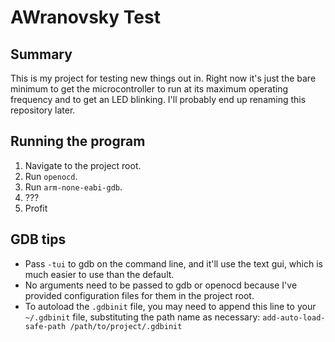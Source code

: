 # AWranovsky Test
## Summary
This is my project for testing new things out in. Right now it's just the bare
minimum to get the microcontroller to run at its maximum operating frequency
and to get an LED blinking. I'll probably end up renaming this repository
later.

## Running the program
1. Navigate to the project root.
2. Run `openocd`.
3. Run `arm-none-eabi-gdb`.
4. ???
5. Profit

## GDB tips
* Pass `-tui` to gdb on the command line, and it'll use the text gui, which is
  much easier to use than the default.
* No arguments need to be passed to gdb or openocd because I've provided
  configuration files for them in the project root.
* To autoload the `.gdbinit` file, you may need to append this line to your
  `~/.gdbinit` file, substituting the path name as necessary:
  `add-auto-load-safe-path /path/to/project/.gdbinit`
